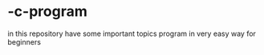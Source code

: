 # -c-program
 in this repository have some important topics program in very easy way for beginners 
